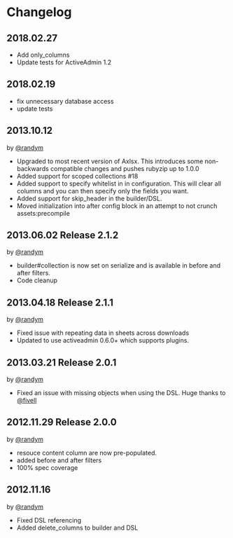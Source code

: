 # Changelog

## **2018.02.27**

* Add only_columns
* Update tests for ActiveAdmin 1.2

## **2018.02.19**

* fix unnecessary database access
* update tests

## **2013.10.12**

by [@randym][]

* Upgraded to most recent version of Axlsx. This introduces some non-backwards compatible
  changes and pushes rubyzip up to 1.0.0
* Added support for scoped collections #18
* Added support to specify whitelist in in configuration. This will clear all columns and
  you can then specify only the fields you want.
* Added support for skip_header in the builder/DSL.
* Moved initialization into after config block in an attempt to not crunch assets:precompile

## **2013.06.02** Release 2.1.2

by [@randym][]

* builder#collection is now set on serialize and is available in before and after filters.
* Code cleanup

## **2013.04.18** Release 2.1.1

by [@randym][]

* Fixed issue with repeating data in sheets across downloads
* Updated to use activeadmin 0.6.0+ which supports plugins.

## **2013.03.21** Release 2.0.1

by [@randym][]

* Fixed an issue with missing objects when using the DSL.
  Huge thanks to [@fivell][]

## **2012.11.29** Release 2.0.0

by [@randym][]

* resouce content column are now pre-populated.
* added before and after filters
* 100% spec coverage

## **2012.11.16**

by [@randym][]

* Fixed DSL referencing
* Added delete_columns to builder and DSL

[@randym]: https://github.com/randym
[@fivell]: https://github.com/fivell